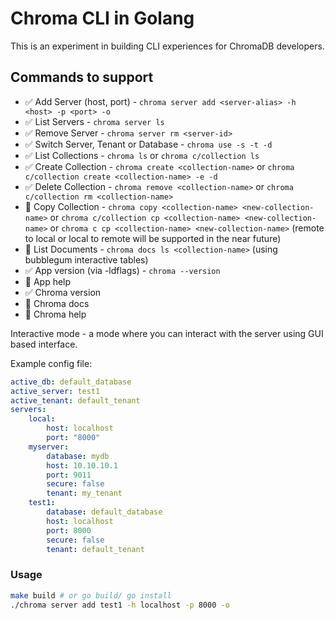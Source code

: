 # Chroma CLI in Golang

This is an experiment in building CLI experiences for ChromaDB developers.

## Commands to support

- ✅ Add Server (host, port) - `chroma server add <server-alias> -h <host> -p <port> -o`
- ✅ List Servers - `chroma server ls`
- ✅ Remove Server - `chroma server rm <server-id>`
- ✅ Switch Server, Tenant or Database - `chroma use -s -t -d`
- ✅ List Collections - `chroma ls` or `chroma c/collection ls`
- ✅ Create Collection - `chroma create <collection-name>` or `chroma c/collection create <collection-name> -e -d`
- ✅ Delete Collection - `chroma remove <collection-name>` or `chroma c/collection rm <collection-name>`
- 🚫 Copy Collection - `chroma copy <collection-name> <new-collection-name>` or `chroma c/collection cp <collection-name> <new-collection-name>`
  or `chroma c cp <collection-name> <new-collection-name>` (remote to local or local to remote will be supported in the
  near future)
- 🚫 List Documents - `chroma docs ls <collection-name>` (using bubblegum interactive tables)
- ✅ App version (via -ldflags) - `chroma --version`
- 🚫 App help
- ✅ Chroma version
- 🚫 Chroma docs
- 🚫 Chroma help

Interactive mode - a mode where you can interact with the server using GUI based interface.


Example config file:

```yaml
active_db: default_database
active_server: test1
active_tenant: default_tenant
servers:
    local:
        host: localhost
        port: "8000"
    myserver:
        database: mydb
        host: 10.10.10.1
        port: 9011
        secure: false
        tenant: my_tenant
    test1:
        database: default_database
        host: localhost
        port: 8000
        secure: false
        tenant: default_tenant
```

### Usage

```bash
make build # or go build/ go install
./chroma server add test1 -h localhost -p 8000 -o
```


